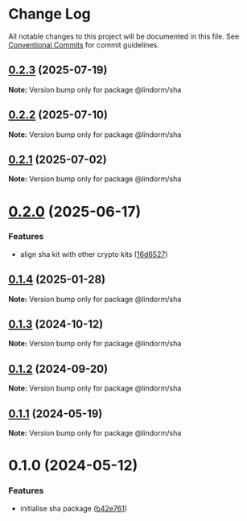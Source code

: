 # Change Log

All notable changes to this project will be documented in this file.
See [Conventional Commits](https://conventionalcommits.org) for commit guidelines.

## [0.2.3](https://github.com/lindorm-io/monorepo/compare/@lindorm/sha@0.2.2...@lindorm/sha@0.2.3) (2025-07-19)

**Note:** Version bump only for package @lindorm/sha

## [0.2.2](https://github.com/lindorm-io/monorepo/compare/@lindorm/sha@0.2.1...@lindorm/sha@0.2.2) (2025-07-10)

**Note:** Version bump only for package @lindorm/sha

## [0.2.1](https://github.com/lindorm-io/monorepo/compare/@lindorm/sha@0.2.0...@lindorm/sha@0.2.1) (2025-07-02)

**Note:** Version bump only for package @lindorm/sha

# [0.2.0](https://github.com/lindorm-io/monorepo/compare/@lindorm/sha@0.1.4...@lindorm/sha@0.2.0) (2025-06-17)

### Features

- align sha kit with other crypto kits ([16d6527](https://github.com/lindorm-io/monorepo/commit/16d6527a2a9f4a19fe50ff6718e81f7ea7fec820))

## [0.1.4](https://github.com/lindorm-io/monorepo/compare/@lindorm/sha@0.1.3...@lindorm/sha@0.1.4) (2025-01-28)

**Note:** Version bump only for package @lindorm/sha

## [0.1.3](https://github.com/lindorm-io/monorepo/compare/@lindorm/sha@0.1.2...@lindorm/sha@0.1.3) (2024-10-12)

**Note:** Version bump only for package @lindorm/sha

## [0.1.2](https://github.com/lindorm-io/monorepo/compare/@lindorm/sha@0.1.1...@lindorm/sha@0.1.2) (2024-09-20)

**Note:** Version bump only for package @lindorm/sha

## [0.1.1](https://github.com/lindorm-io/monorepo/compare/@lindorm/sha@0.1.0...@lindorm/sha@0.1.1) (2024-05-19)

**Note:** Version bump only for package @lindorm/sha

# 0.1.0 (2024-05-12)

### Features

- initialise sha package ([b42e761](https://github.com/lindorm-io/monorepo/commit/b42e7618a6841a438d3f5a5c2fa424841bceac23))
